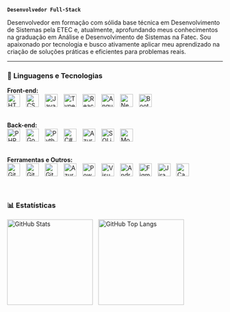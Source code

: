 **`Desenvolvedor Full-Stack`**

Desenvolvedor em formação com sólida base técnica em Desenvolvimento de Sistemas pela ETEC e, atualmente, aprofundando meus conhecimentos na graduação em Análise e Desenvolvimento de Sistemas na Fatec. Sou apaixonado por tecnologia e busco ativamente aplicar meu aprendizado na criação de soluções práticas e eficientes para problemas reais.

---

### 🤖 Linguagens e Tecnologias

<div align="left">
  <strong>Front-end:</strong><br>
  <img alt="HTML" title="HTML" width="30px" style="padding-right: 10px;" src="https://cdn.jsdelivr.net/gh/devicons/devicon@latest/icons/html5/html5-original.svg" />
  <img alt="CSS" title="CSS" width="30px" style="padding-right: 10px;" src="https://cdn.jsdelivr.net/gh/devicons/devicon@latest/icons/css3/css3-original.svg" />
  <img alt="JavaScript" title="JavaScript" width="30px" style="padding-right: 10px;" src="https://cdn.jsdelivr.net/gh/devicons/devicon@latest/icons/javascript/javascript-original.svg" />
  <img alt="TypeScript" title="TypeScript" width="30px" style="padding-right: 10px;" src="https://cdn.jsdelivr.net/gh/devicons/devicon@latest/icons/typescript/typescript-original.svg" />
  <img alt="React" title="React" width="30px" style="padding-right: 10px;" src="https://cdn.jsdelivr.net/gh/devicons/devicon@latest/icons/react/react-original.svg" />
  <img alt="Angular" title="Angular" width="30px" style="padding-right: 10px;" src="https://cdn.jsdelivr.net/gh/devicons/devicon@latest/icons/angular/angular-original.svg" />
  <img alt="Next.js" title="Next.js" width="30px" style="padding-right: 10px;" src="https://cdn.jsdelivr.net/gh/devicons/devicon@latest/icons/nextjs/nextjs-original.svg" />
  <img alt="Bootstrap" title="Bootstrap" width="30px" style="padding-right: 10px;" src="https://cdn.jsdelivr.net/gh/devicons/devicon@latest/icons/bootstrap/bootstrap-original.svg" />
  <br><br>

  <strong>Back-end:</strong><br>
  <img alt="PHP" title="PHP" width="30px" style="padding-right: 10px;" src="https://cdn.jsdelivr.net/gh/devicons/devicon@latest/icons/php/php-original.svg" />
  <img alt="Go" title="Go" width="30px" style="padding-right: 10px;" src="https://cdn.jsdelivr.net/gh/devicons/devicon@latest/icons/go/go-original.svg" />
  <img alt="Python" title="Python" width="30px" style="padding-right: 10px;" src="https://cdn.jsdelivr.net/gh/devicons/devicon@latest/icons/python/python-original.svg" />
  <img alt="C#" title="C#" width="30px" style="padding-right: 10px;" src="https://cdn.jsdelivr.net/gh/devicons/devicon@latest/icons/csharp/csharp-original.svg" />
  <img alt="Azure SQL" title="Azure SQL" width="30px" style="padding-right: 10px;" src="https://cdn.jsdelivr.net/gh/devicons/devicon@latest/icons/azuresqldatabase/azuresqldatabase-original.svg" />
  <img alt="SQLite" title="SQLite" width="30px" style="padding-right: 10px;" src="https://cdn.jsdelivr.net/gh/devicons/devicon@latest/icons/sqlite/sqlite-original-wordmark.svg" />
  <img alt="MongoDB" title="MongoDB" width="30px" style="padding-right: 10px;" src="https://cdn.jsdelivr.net/gh/devicons/devicon@latest/icons/mongodb/mongodb-original-wordmark.svg" />
  <br><br>

  <strong>Ferramentas e Outros:</strong><br>
  <img alt="Git" title="Git" width="30px" style="padding-right: 10px;" src="https://cdn.jsdelivr.net/gh/devicons/devicon@latest/icons/git/git-original.svg" />
  <img alt="GitLab" title="GitLab" width="30px" style="padding-right: 10px;" src="https://cdn.jsdelivr.net/gh/devicons/devicon@latest/icons/gitlab/gitlab-original-wordmark.svg" />
  <img alt="GitKraken" title="GitKraken" width="30px" style="padding-right: 10px;" src="https://cdn.jsdelivr.net/gh/devicons/devicon@latest/icons/gitkraken/gitkraken-original-wordmark.svg" />
  <img alt="Azure" title="Azure" width="30px" style="padding-right: 10px;" src="https://cdn.jsdelivr.net/gh/devicons/devicon@latest/icons/azure/azure-original-wordmark.svg" />
  <img alt="PowerShell" title="PowerShell" width="30px" style="padding-right: 10px;" src="https://cdn.jsdelivr.net/gh/devicons/devicon@latest/icons/powershell/powershell-original.svg" />
  <img alt="Visual Studio" title="Visual Studio" width="30px" style="padding-right: 10px;" src="https://cdn.jsdelivr.net/gh/devicons/devicon@latest/icons/visualstudio/visualstudio-original.svg" />
  <img alt="Android Studio" title="Android Studio" width="30px" style="padding-right: 10px;" src="https://cdn.jsdelivr.net/gh/devicons/devicon@latest/icons/androidstudio/androidstudio-original.svg" />
  <img alt="Figma" title="Figma" width="30px" style="padding-right: 10px;" src="https://cdn.jsdelivr.net/gh/devicons/devicon@latest/icons/figma/figma-original.svg" />
  <img alt="Jira" title="Jira" width="30px" style="padding-right: 10px;" src="https://cdn.jsdelivr.net/gh/devicons/devicon@latest/icons/jira/jira-original-wordmark.svg" />
  <img alt="Canva" title="Canva" width="30px" style="padding-right: 10px;" src="https://cdn.jsdelivr.net/gh/devicons/devicon@latest/icons/canva/canva-original.svg" />
</div>

<br clear="all" />

### 📊 Estatísticas

<p>
  <img 
    align="left" 
    alt="GitHub Stats" 
    height="200" 
    style="padding-right: 10px;" 
    src="https://github-readme-stats.vercel.app/api?username=caio&show_icons=true&theme=tokyonight&include_all_commits=true&locale=pt-br" 
  />

  <img 
    align="left" 
    alt="GitHub Top Langs" 
    height="200" 
    src="https://github-readme-stats.vercel.app/api/top-langs/?username=caio&theme=tokyonight&layout=compact&custom_title=Tecnologias&langs_count=9" 
  />
</p>
